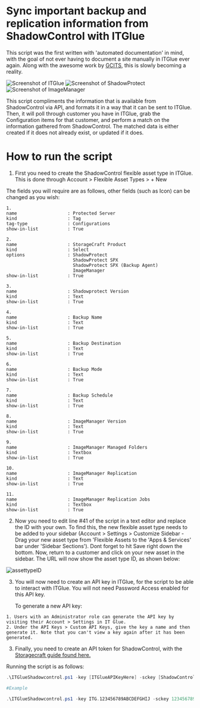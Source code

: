 # Sync important backup and replication information from ShadowControl with ITGlue

This script was the first written with 'automated documentation' in mind, with the goal of not ever having to document a site manually in ITGlue ever again. Along with the awesome work by [GCITS](https://github.com/GCITS/knowledge-base/tree/master/ITGlue), this is slowly becoming a reality.

![Screenshot of ITGlue](https://i.imgur.com/wC52wea.png)
![Screenshot of ShadowProtect](https://i.imgur.com/jdyIDFK.png) ![Screenshot of ImageManager](https://i.imgur.com/wgsXEcP.png)

This script compliments the information that is available from ShadowControl via API, and formats it in a way that it can be sent to ITGlue. Then, it will poll through customer you have in ITGlue, grab the Configuration items for that customer, and perform a match on the information gathered from ShadowControl. The matched data is either created if it does not already exist, or updated if it does.

# How to run the script

1. First you need to create the ShadowControl flexible asset type in ITGlue. This is done through Account > Flexible Asset Types > + New

The fields you will require are as follows, other fields (such as Icon) can be changed as you wish:
```
1.
name                   : Protected Server
kind                   : Tag
tag-type               : Configurations
show-in-list           : True

2.
name                   : StorageCraft Product
kind                   : Select
options                : ShadowProtect
                         ShadowProtect SPX
                         ShadowProtect SPX (Backup Agent)
                         ImageManager
show-in-list           : True

3.
name                   : Shadowprotect Version
kind                   : Text
show-in-list           : True

4.
name                   : Backup Name
kind                   : Text
show-in-list           : True

5.
name                   : Backup Destination
kind                   : Text
show-in-list           : True

6.
name                   : Backup Mode
kind                   : Text
show-in-list           : True

7.
name                   : Backup Schedule
kind                   : Text
show-in-list           : True

8.
name                   : ImageManager Version
kind                   : Text
show-in-list           : True

9.
name                   : ImageManager Managed Folders
kind                   : Textbox
show-in-list           : True

10.
name                   : ImageManager Replication
kind                   : Text
show-in-list           : True

11.
name                   : ImageManager Replication Jobs
kind                   : Textbox
show-in-list           : True
```

2. Now you need to edit line #41 of the script in a text editor and replace the ID with your own. To find this, the new flexible asset type needs to be added to your sidebar (Account > Settings > Customize Sidebar - Drag your new asset type from 'Flexible Assets to the 'Apps & Services' bar under 'Sidebar Sections'). Dont forget to hit Save right down the bottom. Now, return to a customer and click on your new asset in the sidebar. The URL will now show the asset type ID, as shown below:

![assettypeID](https://i.imgur.com/A3s67d2.png)

3. You will now need to create an API key in ITGlue, for the script to be able to interact with ITGlue. You will not need Password Access enabled for this API key.

   To generate a new API key:
```
1. Users with an Administrator role can generate the API key by visiting their Account > Settings in IT Glue.
2. Under the API Keys > Custom API Keys, give the key a name and then generate it. Note that you can't view a key again after it has been generated. 
```

3. Finally, you need to create an API token for ShadowControl, with the [Storagecraft guide found here.](https://support.storagecraft.com/s/article/configuring-users-and-access?language=en_US#node_29429)



Running the script is as follows:
```powershell
.\ITGlueShadowcontrol.ps1 -key [ITGlueAPIKeyHere] -sckey [ShadowControlTokenHere] -hostname [ShadowControlInternal/ExternalHostnameHere]

#Example

.\ITGlueShadowcontrol.ps1 -key ITG.123456789ABCDEFGHIJ -sckey 12345678910 -hostname shadowcontrol.constoso.com

